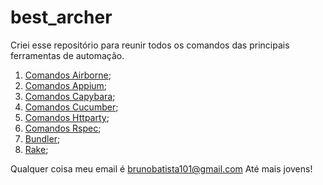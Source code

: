 # best_archer
Criei esse repositório para reunir todos os comandos das principais ferramentas de automação.

1. [Comandos Airborne](https://github.com/brunobatista25/best_archer/blob/master/tests/Airborne/comandos_airborne.md);
2. [Comandos Appium](https://github.com/brunobatista25/best_archer/blob/master/tests/Appium/comandos_appium.md);
3. [Comandos Capybara](https://github.com/brunobatista25/best_archer/blob/master/tests/Capybara/comandos_capybara.md);
4. [Comandos Cucumber](https://github.com/brunobatista25/best_archer/blob/master/tests/Cucumber/comandos_cucumber.md);
5. [Comandos Httparty](https://github.com/brunobatista25/best_archer/blob/master/tests/Httparty/comandos_httparty.md);
6. [Comandos Rspec](https://github.com/brunobatista25/best_archer/blob/master/tests/Rspec/comandos_rspec.md);
7. [Bundler](https://github.com/brunobatista25/best_archer/blob/master/tests/Bundler/comandos_bundler.md);
8. [Rake](https://github.com/brunobatista25/best_archer/blob/master/tests/Rake/comandos_rake.md);


Qualquer coisa meu email é brunobatista101@gmail.com
Até mais jovens!